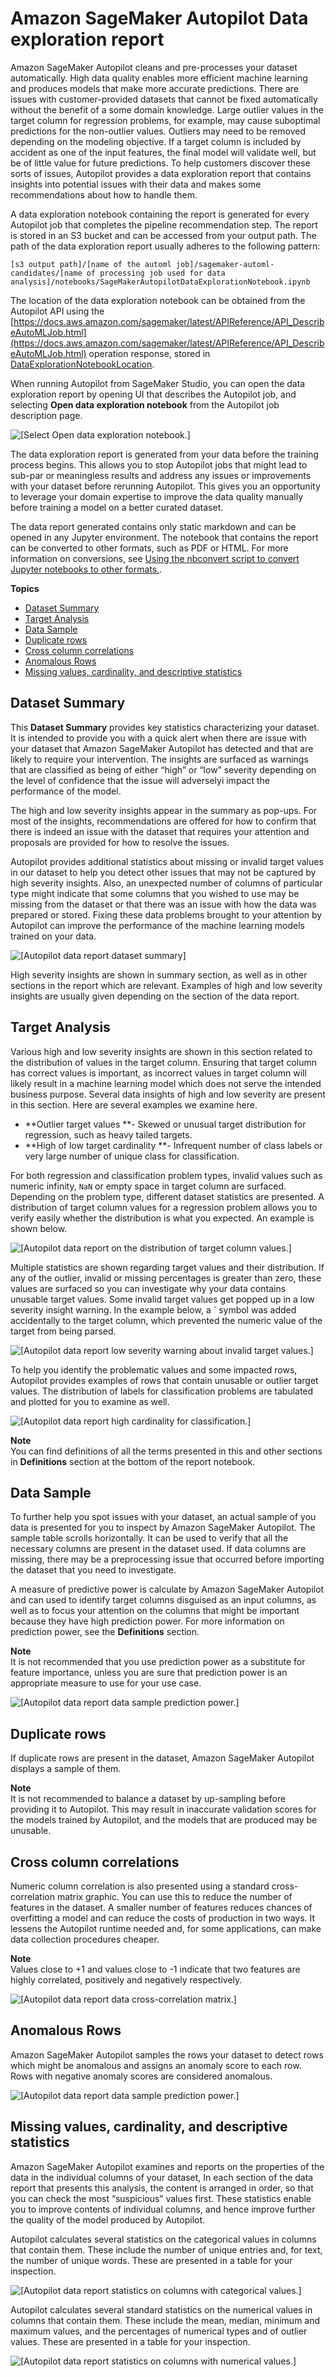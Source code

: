 # Amazon SageMaker Autopilot Data exploration report<a name="autopilot-data-exploration-report"></a>

Amazon SageMaker Autopilot cleans and pre\-processes your dataset automatically\. High data quality enables more efficient machine learning and produces models that make more accurate predictions\. There are issues with customer\-provided datasets that cannot be fixed automatically without the benefit of a some domain knowledge\. Large outlier values in the target column for regression problems, for example, may cause suboptimal predictions for the non\-outlier values\. Outliers may need to be removed depending on the modeling objective\. If a target column is included by accident as one of the input features, the final model will validate well, but be of little value for future predictions\. To help customers discover these sorts of issues, Autopilot provides a data exploration report that contains insights into potential issues with their data and makes some recommendations about how to handle them\.

A data exploration notebook containing the report is generated for every Autopilot job that completes the pipeline recommendation step\. The report is stored in an S3 bucket and can be accessed from your output path\. The path of the data exploration report usually adheres to the following pattern: 

```
[s3 output path]/[name of the automl job]/sagemaker-automl-candidates/[name of processing job used for data analysis]/notebooks/SageMakerAutopilotDataExplorationNotebook.ipynb
```

The location of the data exploration notebook can be obtained from the Autopilot API using the [https://docs.aws.amazon.com/sagemaker/latest/APIReference/API_DescribeAutoMLJob.html](https://docs.aws.amazon.com/sagemaker/latest/APIReference/API_DescribeAutoMLJob.html) operation response, stored in [DataExplorationNotebookLocation](https://docs.aws.amazon.com/sagemaker/latest/APIReference/API_AutoMLJobArtifacts.html#sagemaker-Type-AutoMLJobArtifacts-DataExplorationNotebookLocation)\. 

When running Autopilot from SageMaker Studio, you can open the data exploration report by opening UI that describes the Autopilot job, and selecting **Open data exploration notebook** from the Autopilot job description page\.

![\[Select Open data exploration notebook.\]](http://docs.aws.amazon.com/sagemaker/latest/dg/images/autopilot/autopilot-open-data-exploration-notebook.png)

The data exploration report is generated from your data before the training process begins\. This allows you to stop Autopilot jobs that might lead to sub\-par or meaningless results and address any issues or improvements with your dataset before rerunning Autopilot\. This gives you an opportunity to leverage your domain expertise to improve the data quality manually before training a model on a better curated dataset\.

The data report generated contains only static markdown and can be opened in any Jupyter environment\. The notebook that contains the report can be converted to other formats, such as PDF or HTML\. For more information on conversions, see [Using the nbconvert script to convert Jupyter notebooks to other formats\.](https://nbconvert.readthedocs.io/en/latest/usage.html )\.

**Topics**
+ [Dataset Summary](#autopilot-data-exploration-report-dataset-summary)
+ [Target Analysis](#autopilot-data-exploration-report-target-analysis)
+ [Data Sample](#autopilot-data-exploration-report-data-sample)
+ [Duplicate rows](#aautopilot-data-exploration-report-duplicate-rows)
+ [Cross column correlations](#autopilot-data-exploration-report-cross-column-correlations)
+ [Anomalous Rows](#autopilot-data-exploration-report-cross-anomolous-rows)
+ [Missing values, cardinality, and descriptive statistics](#autopilot-data-exploration-report-description-statistics-and-values)

## Dataset Summary<a name="autopilot-data-exploration-report-dataset-summary"></a>

This **Dataset Summary** provides key statistics characterizing your dataset\. It is intended to provide you with a quick alert when there are issue with your dataset that Amazon SageMaker Autopilot has detected and that are likely to require your intervention\. The insights are surfaced as warnings that are classified as being of either “high” or “low” severity depending on the level of confidence that the issue will adverselyi impact the performance of the model\.

The high and low severity insights appear in the summary as pop\-ups\. For most of the insights, recommendations are offered for how to confirm that there is indeed an issue with the dataset that requires your attention and proposals are provided for how to resolve the issues\.

Autopilot provides additional statistics about missing or invalid target values in our dataset to help you detect other issues that may not be captured by high severity insights\. Also, an unexpected number of columns of particular type might indicate that some columns that you wished to use may be missing from the dataset or that there was an issue with how the data was prepared or stored\. Fixing these data problems brought to your attention by Autopilot can improve the performance of the machine learning models trained on your data\. 

![\[Autopilot data report dataset summary\]](http://docs.aws.amazon.com/sagemaker/latest/dg/images/autopilot/autopilot-data-report-dataset-summary.png)

High severity insights are shown in summary section, as well as in other sections in the report which are relevant\. Examples of high and low severity insights are usually given depending on the section of the data report\.

## Target Analysis<a name="autopilot-data-exploration-report-target-analysis"></a>

Various high and low severity insights are shown in this section related to the distribution of values in the target column\. Ensuring that target column has correct values is important, as incorrect values in target column will likely result in a machine learning model which does not serve the intended business purpose\. Several data insights of high and low severity are present in this section\. Here are several examples we examine here\.
+ **Outlier target values **\- Skewed or unusual target distribution for regression, such as heavy tailed targets\.
+ **High of low target cardinality **\- Infrequent number of class labels or very large number of unique class for classification\.

For both regression and classification problem types, invalid values such as numeric infinity, `NaN` or empty space in target column are surfaced\. Depending on the problem type, different dataset statistics are presented\. A distribution of target column values for a regression problem allows you to verify easily whether the distribution is what you expected\. An example is shown below\.

![\[Autopilot data report on the distribution of target column values.\]](http://docs.aws.amazon.com/sagemaker/latest/dg/images/autopilot/autopilot-data-report-target-analysis.png)

Multiple statistics are shown regarding target values and their distribution\. If any of the outlier, invalid or missing percentages is greater than zero, these values are surfaced so you can investigate why your data contains unusable target values\. Some invalid target values get popped up in a low severity insight warning\. In the example below, a ` symbol was added accidentally to the target column, which prevented the numeric value of the target from being parsed\. 

![\[Autopilot data report low severity warning about invalid target values.\]](http://docs.aws.amazon.com/sagemaker/latest/dg/images/autopilot/autopilot-data-report-target-analysis-invalid-target-values.png)

To help you identify the problematic values and some impacted rows, Autopilot provides examples of rows that contain unusable or outlier target values\. The distribution of labels for classification problems are tabulated and plotted for you to examine as well\.

![\[Autopilot data report high cardinality for classification.\]](http://docs.aws.amazon.com/sagemaker/latest/dg/images/autopilot/autopilot-data-report-target-analysis-invalid-classification.png)

**Note**  
You can find definitions of all the terms presented in this and other sections in **Definitions** section at the bottom of the report notebook\.

## Data Sample<a name="autopilot-data-exploration-report-data-sample"></a>

To further help you spot issues with your dataset, an actual sample of you data is presented for you to inspect by Amazon SageMaker Autopilot\. The sample table scrolls horizontally\. It can be used to verify that all the necessary columns are present in the dataset used\. If data columns are missing, there may be a preprocessing issue that occurred before importing the dataset that you need to investigate\.

A measure of predictive power is calculate by Amazon SageMaker Autopilot and can used to identify target columns disguised as an input columns, as well as to focus your attention on the columns that might be important because they have high prediction power\. For more information on prediction power, see the **Definitions** section\. 

**Note**  
 It is not recommended that you use prediction power as a substitute for feature importance, unless you are sure that prediction power is an appropriate measure to use for your use case\.

![\[Autopilot data report data sample prediction power.\]](http://docs.aws.amazon.com/sagemaker/latest/dg/images/autopilot/autopilot-data-report-data-sample-prediction.png)

## Duplicate rows<a name="aautopilot-data-exploration-report-duplicate-rows"></a>

If duplicate rows are present in the dataset, Amazon SageMaker Autopilot displays a sample of them\.

**Note**  
It is not recommended to balance a dataset by up\-sampling before providing it to Autopilot\. This may result in inaccurate validation scores for the models trained by Autopilot, and the models that are produced may be unusable\.

## Cross column correlations<a name="autopilot-data-exploration-report-cross-column-correlations"></a>

Numeric column correlation is also presented using a standard cross\-correlation matrix graphic\. You can use this to reduce the number of features in the dataset\. A smaller number of features reduces chances of overfitting a model and can reduce the costs of production in two ways\. It lessens the Autopilot runtime needed and, for some applications, can make data collection procedures cheaper\. 

**Note**  
Values close to \+1 and values close to \-1 indicate that two features are highly correlated, positively and negatively respectively\.

![\[Autopilot data report data cross-correlation matrix.\]](http://docs.aws.amazon.com/sagemaker/latest/dg/images/autopilot/autopilot-data-report-data-cross-column-statistics.png)

## Anomalous Rows<a name="autopilot-data-exploration-report-cross-anomolous-rows"></a>

Amazon SageMaker Autopilot samples the rows your dataset to detect rows which might be anomalous and assigns an anomaly score to each row\. Rows with negative anomaly scores are considered anomalous\.

![\[Autopilot data report data sample prediction power.\]](http://docs.aws.amazon.com/sagemaker/latest/dg/images/autopilot/autopilot-data-report-data-anomalous-rows.png)

## Missing values, cardinality, and descriptive statistics<a name="autopilot-data-exploration-report-description-statistics-and-values"></a>

Amazon SageMaker Autopilot examines and reports on the properties of the data in the individual columns of your dataset, In each section of the data report that presents this analysis, the content is arranged in order, so that you can check the most “suspicious” values first\. These statistics enable you to improve contents of individual columns, and hence improve further the quality of the model produced by Autopilot\.

Autopilot calculates several statistics on the categorical values in columns that contain them\. These include the number of unique entries and, for text, the number of unique words\. These are presented in a table for your inspection\.

![\[Autopilot data report statistics on columns with categorical values.\]](http://docs.aws.amazon.com/sagemaker/latest/dg/images/autopilot/autopilot-data-report-data-unique-entries-and-words.png)

Autopilot calculates several standard statistics on the numerical values in columns that contain them\. These include the mean, median, minimum and maximum values, and the percentages of numerical types and of outlier values\. These are presented in a table for your inspection\.

![\[Autopilot data report statistics on columns with numerical values.\]](http://docs.aws.amazon.com/sagemaker/latest/dg/images/autopilot/autopilot-data-report-data-descriptive-statistics.png)